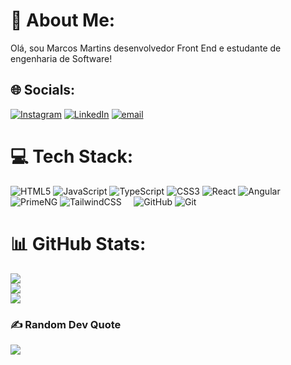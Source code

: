 # 💫 About Me:
Olá, sou Marcos Martins desenvolvedor Front End e estudante de engenharia de Software!<br>


## 🌐 Socials:
[![Instagram](https://img.shields.io/badge/Instagram-%23E4405F.svg?logo=Instagram&logoColor=white)](https://instagram.com/marcosmartins_._/) [![LinkedIn](https://img.shields.io/badge/LinkedIn-%230077B5.svg?logo=linkedin&logoColor=white)](https://www.linkedin.com/in/marcos-lima-martins/) [![email](https://img.shields.io/badge/Email-D14836?logo=gmail&logoColor=white)](mailto:marcoslmartins08@gmail.com) 

# 💻 Tech Stack:
![HTML5](https://img.shields.io/badge/html5-%23E34F26.svg?style=for-the-badge&logo=html5&logoColor=white) 
![JavaScript](https://img.shields.io/badge/javascript-%23323330.svg?style=for-the-badge&logo=javascript&logoColor=%23F7DF1E) 
![TypeScript](https://img.shields.io/badge/typescript-%23007ACC.svg?style=for-the-badge&logo=typescript&logoColor=white) 
![CSS3](https://img.shields.io/badge/css3-%231572B6.svg?style=for-the-badge&logo=css3&logoColor=white)
![React](https://img.shields.io/badge/react-%2320232a.svg?style=for-the-badge&logo=react&logoColor=%2361DAFB) 
![Angular](https://img.shields.io/badge/angular-%23DD0031.svg?style=for-the-badge&logo=angular&logoColor=white) 
![PrimeNG](https://img.shields.io/badge/primeng-%232C2C2C.svg?style=for-the-badge&logo=primeng&logoColor=white) 
![TailwindCSS](https://img.shields.io/badge/tailwindcss-%2338B2AC.svg?style=for-the-badge&logo=tailwind-css&logoColor=white)    
![GitHub](https://img.shields.io/badge/github-%23121011.svg?style=for-the-badge&logo=github&logoColor=white) 
![Git](https://img.shields.io/badge/git-%23F05033.svg?style=for-the-badge&logo=git&logoColor=white)

# 📊 GitHub Stats:
![](https://github-readme-stats.vercel.app/api?username=marcosmartins2&theme=gotham&hide_border=true&include_all_commits=true&count_private=true)<br/>
![](https://github-readme-streak-stats.herokuapp.com/?user=marcosmartins2&theme=gotham&hide_border=true)<br/>
![](https://github-readme-stats.vercel.app/api/top-langs/?username=marcosmartins2&theme=gotham&hide_border=true&include_all_commits=true&count_private=true&layout=compact)

### ✍️ Random Dev Quote
![](https://quotes-github-readme.vercel.app/api?type=horizontal&theme=radical)

<!-- Proudly created with GPRM ( https://gprm.itsvg.in ) -->
